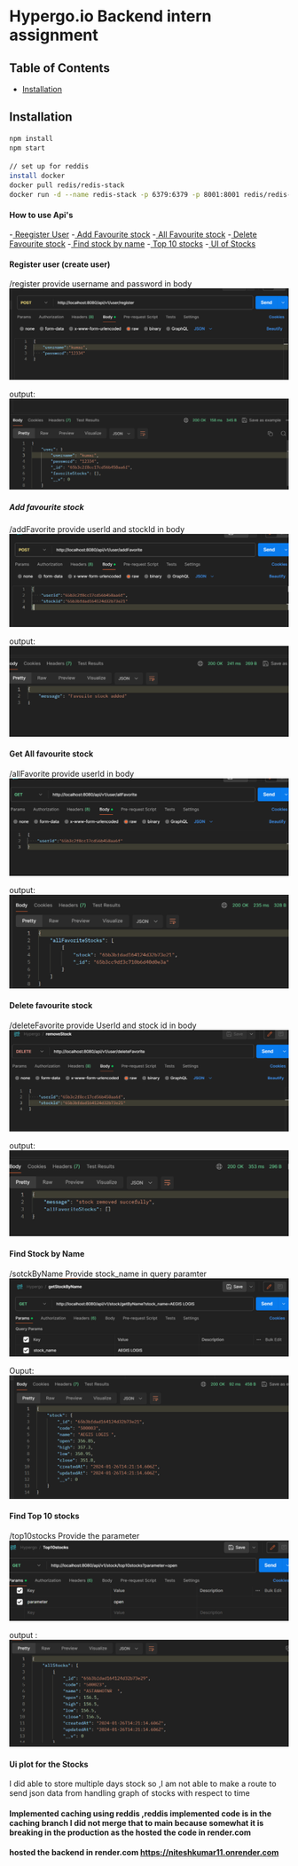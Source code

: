 # Hypergo.io Backend intern assignment

## Table of Contents

- [Installation](#installation)

## Installation

```bash
npm install
npm start

// set up for reddis
install docker 
docker pull redis/redis-stack
docker run -d --name redis-stack -p 6379:6379 -p 8001:8001 redis/redis-stack:latest
```
#### How to use Api's
-[ Reegister User](#register-user-create-user)
-[ Add Favourite stock](#add-favourite-stock)
-[ All Favourite stock](#get-all-favourite-stock)
-[ Delete Favourite stock](#delete-favourite-stock)
-[ Find stock by name](#find-stock-by-name)
-[ Top 10 stocks](#find-top-10-stocks)
-[ UI of Stocks](#ui-plot-for-the-stocks)

#### Register user (create user)
 /register 
provide username and password in body
![Alt text](./public/image.png)

output:
![Alt text](./public/image-4.png)

##### Add favourite stock
 /addFavorite
provide userId and stockId in body
![Alt text](./public/image-1.png)

output:
![Alt text](./public/image-5.png)

#### Get All favourite stock
 /allFavorite
provide userId in body
![Alt text](./public/image-2.png)

output:
![Alt text](./public/image-7.png)

#### Delete favourite stock
/deleteFavorite
provide UserId and stock id in body 
![Alt text](./public/image-3.png)

output:
![Alt text](./public/image-9.png)



#### Find Stock by Name
/sotckByName
Provide stock_name in query paramter
![Alt text](./public/image-10.png)

Ouput:
![Alt text](./public/image-11.png)

#### Find Top 10 stocks
/top10stocks
Provide the parameter 
![Alt text](./public/image-12.png)

output :
![Alt text](./public/image-13.png)


#### Ui plot for the Stocks
I did able to store multiple days stock so ,I am not able to make a route to send json data from handling graph of stocks with respect to time


#### Implemented caching using reddis ,reddis implemented code is in the caching branch I did not merge that to main because somewhat it is breaking in the production as the hosted the code in render.com

#### hosted the backend in render.com https://niteshkumar11.onrender.com



